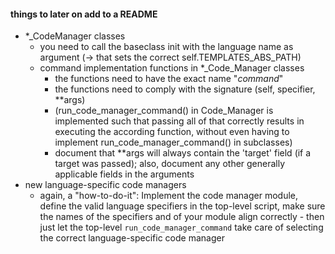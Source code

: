 
#### things to later on add to a README
* \*\_CodeManager classes
    * you need to call the baseclass init with the language name as argument (-> 
      that sets the correct self.TEMPLATES_ABS_PATH)
    * command implementation functions in \*\_Code_Manager classes
        * the functions need to have the exact name "_command_<command>"
        * the functions need to comply with the signature (self, specifier, \*\*args)
        * (run_code_manager_command() in Code_Manager is implemented such that 
          passing all of that correctly results in executing the according function, 
          without even having to implement run_code_manager_command() in subclasses)
        * document that \*\*args will always contain the 'target' field (if 
          a target was passed); also, document any other generally applicable 
          fields in the arguments
* new language-specific code managers
    * again, a "how-to-do-it": Implement the code manager module, define the 
      valid language specifiers in the top-level script, make sure the names of 
      the specifiers and of your module align correctly - then just let the 
      top-level `run_code_manager_command` take care of selecting the correct 
      language-specific code manager
